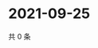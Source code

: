 # 2021-09-25

共 0 条

<!-- BEGIN -->
<!-- 最后更新时间 Sat Sep 25 2021 01:16:08 GMT+0800 (China Standard Time) -->

<!-- END -->

